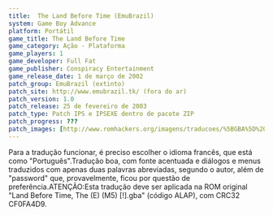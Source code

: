 ```yaml
---
title:  The Land Before Time (EmuBrazil)
system: Game Boy Advance
platform: Portátil
game_title: The Land Before Time
game_category: Ação - Plataforma
game_players: 1
game_developer: Full Fat
game_publisher: Conspiracy Entertainment
game_release_date: 1 de março de 2002
patch_group: EmuBrazil (extinto)
patch_site: http://www.emubrazil.tk/ (fora do ar)
patch_version: 1.0
patch_release: 25 de fevereiro de 2003
patch_type: Patch IPS e IPSEXE dentro de pacote ZIP
patch_progress: ???
patch_images: [http://www.romhackers.org/imagens/traducoes/%5BGBA%5D%20The%20Land%20Before%20Time%20-%20EmuBrazil%20-%201.png,http://www.romhackers.org/imagens/traducoes/%5BGBA%5D%20The%20Land%20Before%20Time%20-%20EmuBrazil%20-%202.png,http://www.romhackers.org/imagens/traducoes/%5BGBA%5D%20The%20Land%20Before%20Time%20-%20EmuBrazil%20-%203.png]
---
```

Para a tradução funcionar, é preciso escolher o idioma francês, que está como "Português".Tradução boa, com fonte acentuada e diálogos e menus traduzidos com apenas duas palavras abreviadas, segundo o autor, além de "password" que, provavelmente, ficou por questão de preferência.ATENÇÃO:Esta tradução deve ser aplicada na ROM original "Land Before Time, The (E) (M5) [!].gba" (código ALAP), com CRC32 CF0FA4D9.